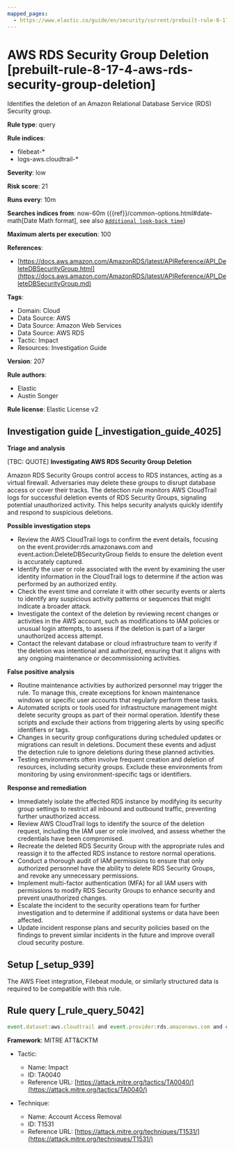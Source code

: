 ```yaml
---
mapped_pages:
  - https://www.elastic.co/guide/en/security/current/prebuilt-rule-8-17-4-aws-rds-security-group-deletion.html
---
```


# AWS RDS Security Group Deletion [prebuilt-rule-8-17-4-aws-rds-security-group-deletion]

Identifies the deletion of an Amazon Relational Database Service (RDS) Security group.

**Rule type**: query

**Rule indices**:

* filebeat-*
* logs-aws.cloudtrail-*

**Severity**: low

**Risk score**: 21

**Runs every**: 10m

**Searches indices from**: now-60m ({{ref}}/common-options.html#date-math[Date Math format], see also [`Additional look-back time`](docs-content://solutions/security/detect-and-alert/create-detection-rule.md#rule-schedule))

**Maximum alerts per execution**: 100

**References**:

* [https://docs.aws.amazon.com/AmazonRDS/latest/APIReference/API_DeleteDBSecurityGroup.html](https://docs.aws.amazon.com/AmazonRDS/latest/APIReference/API_DeleteDBSecurityGroup.md)

**Tags**:

* Domain: Cloud
* Data Source: AWS
* Data Source: Amazon Web Services
* Data Source: AWS RDS
* Tactic: Impact
* Resources: Investigation Guide

**Version**: 207

**Rule authors**:

* Elastic
* Austin Songer

**Rule license**: Elastic License v2

## Investigation guide [_investigation_guide_4025]

**Triage and analysis**

[TBC: QUOTE]
**Investigating AWS RDS Security Group Deletion**

Amazon RDS Security Groups control access to RDS instances, acting as a virtual firewall. Adversaries may delete these groups to disrupt database access or cover their tracks. The detection rule monitors AWS CloudTrail logs for successful deletion events of RDS Security Groups, signaling potential unauthorized activity. This helps security analysts quickly identify and respond to suspicious deletions.

**Possible investigation steps**

* Review the AWS CloudTrail logs to confirm the event details, focusing on the event.provider:rds.amazonaws.com and event.action:DeleteDBSecurityGroup fields to ensure the deletion event is accurately captured.
* Identify the user or role associated with the event by examining the user identity information in the CloudTrail logs to determine if the action was performed by an authorized entity.
* Check the event time and correlate it with other security events or alerts to identify any suspicious activity patterns or sequences that might indicate a broader attack.
* Investigate the context of the deletion by reviewing recent changes or activities in the AWS account, such as modifications to IAM policies or unusual login attempts, to assess if the deletion is part of a larger unauthorized access attempt.
* Contact the relevant database or cloud infrastructure team to verify if the deletion was intentional and authorized, ensuring that it aligns with any ongoing maintenance or decommissioning activities.

**False positive analysis**

* Routine maintenance activities by authorized personnel may trigger the rule. To manage this, create exceptions for known maintenance windows or specific user accounts that regularly perform these tasks.
* Automated scripts or tools used for infrastructure management might delete security groups as part of their normal operation. Identify these scripts and exclude their actions from triggering alerts by using specific identifiers or tags.
* Changes in security group configurations during scheduled updates or migrations can result in deletions. Document these events and adjust the detection rule to ignore deletions during these planned activities.
* Testing environments often involve frequent creation and deletion of resources, including security groups. Exclude these environments from monitoring by using environment-specific tags or identifiers.

**Response and remediation**

* Immediately isolate the affected RDS instance by modifying its security group settings to restrict all inbound and outbound traffic, preventing further unauthorized access.
* Review AWS CloudTrail logs to identify the source of the deletion request, including the IAM user or role involved, and assess whether the credentials have been compromised.
* Recreate the deleted RDS Security Group with the appropriate rules and reassign it to the affected RDS instance to restore normal operations.
* Conduct a thorough audit of IAM permissions to ensure that only authorized personnel have the ability to delete RDS Security Groups, and revoke any unnecessary permissions.
* Implement multi-factor authentication (MFA) for all IAM users with permissions to modify RDS Security Groups to enhance security and prevent unauthorized changes.
* Escalate the incident to the security operations team for further investigation and to determine if additional systems or data have been affected.
* Update incident response plans and security policies based on the findings to prevent similar incidents in the future and improve overall cloud security posture.


## Setup [_setup_939]

The AWS Fleet integration, Filebeat module, or similarly structured data is required to be compatible with this rule.


## Rule query [_rule_query_5042]

```js
event.dataset:aws.cloudtrail and event.provider:rds.amazonaws.com and event.action:DeleteDBSecurityGroup and event.outcome:success
```

**Framework**: MITRE ATT&CKTM

* Tactic:

    * Name: Impact
    * ID: TA0040
    * Reference URL: [https://attack.mitre.org/tactics/TA0040/](https://attack.mitre.org/tactics/TA0040/)

* Technique:

    * Name: Account Access Removal
    * ID: T1531
    * Reference URL: [https://attack.mitre.org/techniques/T1531/](https://attack.mitre.org/techniques/T1531/)



